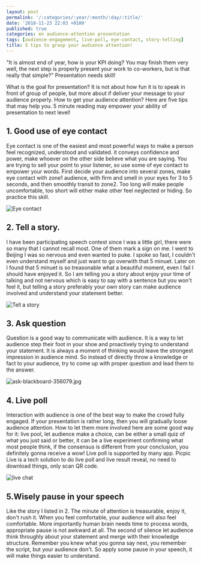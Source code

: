 ```yaml
---
layout: post
permalink: '/:categories/:year/:month/:day/:title/'
date: '2018-11-23 22:03 +0100'
published: true
categories: en audience-attention presentation
tags: [audience-engagement, live-poll, eye-contact, story-telling]
title: 5 tips to grasp your audience attention!
---
```


"It is almost end of year, how is your KPI doing? You may finish them very well, the next step is properly present your work to co-workers, but is that really that simple?" Presentation needs skill!

What is the goal for presentation? It is not about how fun it is to speak in front of group of people, but more about if deliver your message to your audience properly. How to get your audience attention? Here are five tips that may help you. 5 minute reading may empower your ability of presentation to next level!

## 1. Good use of eye contact

Eye contact is one of the easiest and most powerful ways to make a person feel recognized, understood and validated. it conveys confidence and power, make whoever on the other side believe what you are saying. You are trying to sell your point to your listener, so use some of eye contact to empower your words. First decide your audience into several zones, make eye contact with zone1 audience, with firm and smell in your eyes for 3 to 5 seconds, and then smoothly transit to zone2. Too long will make people uncomfortable, too short will either make other feel neglected or hiding. So practice this skill.

![Eye contact]({{site.baseurl}}/uploads/close-up-eye-eye-lashes-840810.jpg)

## 2. Tell a story.

I have been participating speech contest since I was a little girl, there were so many that I cannot recall most. One of them mark a sign on me. I went to Beijing I was so nervous and even wanted to puke. I spoke so fast, I couldn't even understand myself and just want to go overwith that 5 minuet. Later on I found that 5 minuet is so treasonable what a beautiful moment, even I fail I should have enjoyed it. So I am telling you a story about enjoy your time of talking and not nervous which is easy to say with a sentence but you won't feel it, but telling a story preferably your own story can make audience involved and understand your statement better.

![Tell a story]({{site.baseurl}}/uploads/adorable-books-candle-326581.jpg)


## 3. Ask question

Question is a good way to communicate with audience. It is a way to let audience step their foot in your shoe and proactively trying to understand your statement. It is always a moment of thinking would leave the strongest impression in audience mind. So instead of directly throw a knowledge or fact to your audience, try to come up with proper question and lead them to the answer.

![ask-blackboard-356079.jpg]({{site.baseurl}}/uploads/ask-blackboard-356079.jpg)

## 4. Live poll

Interaction with audience is one of the best way to make the crowd fully engaged. If your presentation is rather long, then you will gradually loose audience attention. How to let them more involved here are some good way for it: live pool, let audience make a choice, can be either a small quiz of what you just said or better, it can be a live experiment confirming what most people think, if the consensus is different from your conclusion, you definitely gonna receive a wow! Live poll is supported by many app. Picpic Live is a tech solution to do live poll and live result reveal, no need to download things, only scan QR code.

![live chat]({{site.baseurl}}/uploads/WechatIMG3.jpeg)

## 5.Wisely pause in your speech

Like the story I listed in 2. The minute of attention is treasurable, enjoy it, don't rush it. When you feel comfortable, your audience will also feel comfortable. More importantly human brain needs time to process words, appropriate pause is not awkward at all. The second of silence let audience think throughly about your statement and merge with their knowledge structure. Remember you knew what you gonna say next, you remember the script, but your audience don't. So apply some pause in your speech, it will make things easier to understand.

